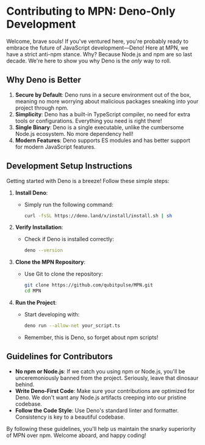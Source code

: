 # Contributing to MPN: Deno-Only Development

Welcome, brave souls! If you've ventured here, you're probably ready to embrace the future of JavaScript development—Deno! Here at MPN, we have a strict anti-npm stance. Why? Because Node.js and npm are so last decade. We're here to show you why Deno is the *only* way to roll.

## Why Deno is Better

1. **Secure by Default**: Deno runs in a secure environment out of the box, meaning no more worrying about malicious packages sneaking into your project through npm.
2. **Simplicity**: Deno has a built-in TypeScript compiler, no need for extra tools or configurations. Everything you need is right there!
3. **Single Binary**: Deno is a single executable, unlike the cumbersome Node.js ecosystem. No more dependency hell!
4. **Modern Features**: Deno supports ES modules and has better support for modern JavaScript features.

## Development Setup Instructions

Getting started with Deno is a breeze! Follow these simple steps:

1. **Install Deno**:
   - Simply run the following command:
     ```bash
     curl -fsSL https://deno.land/x/install/install.sh | sh
     ```

2. **Verify Installation**:
   - Check if Deno is installed correctly:
     ```bash
     deno --version
     ```

3. **Clone the MPN Repository**:
   - Use Git to clone the repository:
     ```bash
     git clone https://github.com/qubitpulse/MPN.git
     cd MPN
     ```

4. **Run the Project**:
   - Start developing with:
     ```bash
     deno run --allow-net your_script.ts
     ```
   - Remember, this is Deno, so forget about npm scripts!

## Guidelines for Contributors

- **No npm or Node.js**: If we catch you using npm or Node.js, you'll be unceremoniously banned from the project. Seriously, leave that dinosaur behind.
- **Write Deno-First Code**: Make sure your contributions are optimized for Deno. We don't want any Node.js artifacts creeping into our pristine codebase.
- **Follow the Code Style**: Use Deno's standard linter and formatter. Consistency is key to a beautiful codebase.

By following these guidelines, you'll help us maintain the snarky superiority of MPN over npm. Welcome aboard, and happy coding!